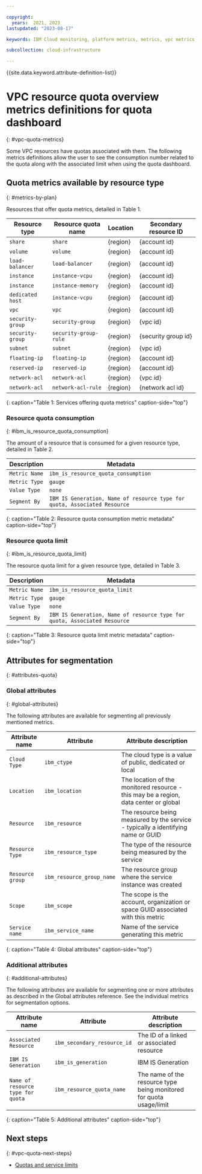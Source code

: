 ```yaml
---

copyright:
  years:  2021, 2023
lastupdated: "2023-08-17"

keywords: IBM Cloud monitoring, platform metrics, metrics, vpc metrics, vpc monitoring metrics, Quota metrics, quota dashboard

subcollection: cloud-infrastructure

---
```


{{site.data.keyword.attribute-definition-list}}

# VPC resource quota overview metrics definitions for quota dashboard
{: #vpc-quota-metrics}

Some VPC resources have quotas associated with them.  The following metrics definitions allow the user to see the consumption number related to the quota along with the associated limit when using the quota dashboard.

## Quota metrics available by resource type
{: #metrics-by-plan}

Resources that offer quota metrics, detailed in Table 1.

| Resource type | Resource quota name | Location | Secondary resource ID |
|-----------|-----------|-----------|-----------|
| `share` | `share` | {region} | {account id} |
| `volume` | `volume` | {region} | {account id} |
| `load-balancer` | `load-balancer` | {region} | {account id} |
| `instance` | `instance-vcpu` | {region} | {account id} |
| `instance` | `instance-memory` | {region} | {account id} |
| `dedicated host` | `instance-vcpu` | {region} | {account id} |
| `vpc` | `vpc` | {region} | {account id} |
| `security-group` | `security-group` | {region} | {vpc id} |
| `security-group` | `security-group-rule` | {region} | {security group id} |
| `subnet` | `subnet` | {region} | {vpc id} |
| `floating-ip` | `floating-ip` | {region} | {account id} |
| `reserved-ip` | `reserved-ip` | {region} | {account id} |
| `network-acl` | `network-acl` | {region} | {vpc id} |
| `network-acl` | `network-acl-rule` | {region} | {network acl id} |
{: caption="Table 1: Services offering quota metrics" caption-side="top"}


### Resource quota consumption
{: #ibm_is_resource_quota_consumption}

The amount of a resource that is consumed for a given resource type, detailed in Table 2.

| Description | Metadata |
|----------|-------------|
| `Metric Name` | `ibm_is_resource_quota_consumption`|
| `Metric Type` | `gauge` |
| `Value Type`  | `none` |
| `Segment By` | `IBM IS Generation, Name of resource type for quota, Associated Resource` |
{: caption="Table 2: Resource quota consumption metric metadata" caption-side="top"}

### Resource quota limit
{: #ibm_is_resource_quota_limit}

The resource quota limit for a given resource type, detailed in Table 3.

| Description | Metadata |
|----------|-------------|
| `Metric Name` | `ibm_is_resource_quota_limit`|
| `Metric Type` | `gauge` |
| `Value Type`  | `none` |
| `Segment By` | `IBM IS Generation, Name of resource type for quota, Associated Resource` |
{: caption="Table 3: Resource quota limit metric metadata" caption-side="top"}

## Attributes for segmentation
{: #attributes-quota}

### Global attributes
{: #global-attributes}

The following attributes are available for segmenting all previously mentioned metrics.

| Attribute name | Attribute | Attribute description |
|-----------|----------------|-----------------------|
| `Cloud Type` | `ibm_ctype` | The cloud type is a value of public, dedicated or local |
| `Location` | `ibm_location` | The location of the monitored resource - this may be a region, data center or global |
| `Resource` | `ibm_resource` | The resource being measured by the service - typically a identifying name or GUID |
| `Resource Type` | `ibm_resource_type` | The type of the resource being measured by the service |
| `Resource group` | `ibm_resource_group_name` | The resource group where the service instance was created |
| `Scope` | `ibm_scope` | The scope is the account, organization or space GUID associated with this metric |
| `Service name` | `ibm_service_name` | Name of the service generating this metric |
{: caption="Table 4: Global attributes" caption-side="top"}

### Additional attributes
{: #additional-attributes}

The following attributes are available for segmenting one or more attributes as described in the Global attributes reference. See the individual metrics for segmentation options.

| Attribute name | Attribute | Attribute description |
|-----------|----------------|-----------------------|
| `Associated Resource` | `ibm_secondary_resource_id` | The ID of a linked or associated resource |
| `IBM IS Generation` | `ibm_is_generation` | IBM IS Generation |
| `Name of resource type for quota` | `ibm_resource_quota_name` | The name of the resource type being monitored for quota usage/limit
{: caption="Table 5: Additional attributes" caption-side="top"}

## Next steps
{: #vpc-quota-next-steps}

- [Quotas and service limits](/docs/vpc?topic=vpc-quotas)
